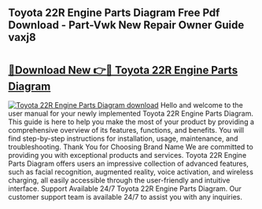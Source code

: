 ## Toyota 22R Engine Parts Diagram Free Pdf Download - Part-Vwk New Repair Owner Guide vaxj8

# <h2><a href="http://dfsvrp8.blite.top/?on=Toyota+22R+Engine+Parts+Diagram">🔗Download New 👉🔴 Toyota 22R Engine Parts Diagram</a></h2>

[![Toyota 22R Engine Parts Diagram download](https://i.imgur.com/lujVjoI.png)](http://dfsvrp8.blite.top/?on=Toyota+22R+Engine+Parts+Diagram)
Hello and welcome to the user manual for your newly implemented Toyota 22R Engine Parts Diagram. This guide is here to help you make the most of your product by providing a comprehensive overview of its features, functions, and benefits. You will find step-by-step instructions for installation, usage, maintenance, and troubleshooting. Thank You for Choosing Brand Name We are committed to providing you with exceptional products and services. Toyota 22R Engine Parts Diagram offers users an impressive collection of advanced features, such as facial recognition, augmented reality, voice activation, and wireless charging, all easily accessible through the user-friendly and intuitive interface. Support Available 24/7 Toyota 22R Engine Parts Diagram. Our customer support team is available 24/7 to assist you with any inquiries.
